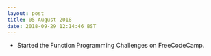 ```yaml
---
layout: post
title: 05 August 2018 
date: 2018-09-29 12:14:46 BST
---
```

+ Started the Function Programming Challenges on FreeCodeCamp.

